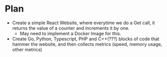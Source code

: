 # Plan
- Create a simple React Website, where everytime we do a Get call, it returns the value of a counter and increments it by one.
    - May need to implement a Docker Image for this.
- Create Go, Python, Typescript, PHP and C++(???) blocks of code that hammer the website, and then collects metrics (speed, memory usage, other metrics)